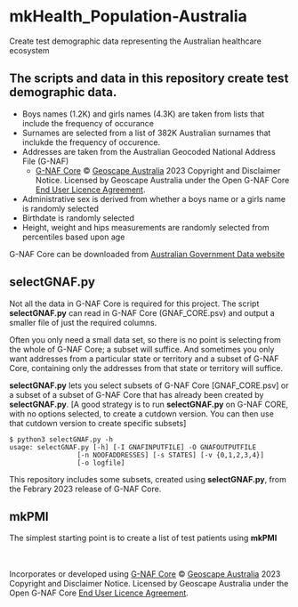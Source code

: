 # mkHealth_Population-Australia
Create test demographic data representing the Australian healthcare ecosystem

## The scripts and data in this repository create test demographic data.
* Boys names (1.2K) and girls names (4.3K) are taken from lists that include the frequency of occurance
* Surnames are selected from a list of 382K Australian surnames that inclukde the frequency of occurence.
* Addresses are taken from the Australian Geocoded National Address File (G-NAF)
  * [G-NAF Core](https://geoscape.com.au/data/g-naf-core/) © [Geoscape Australia](https://geoscape.com.au/) 2023 Copyright and Disclaimer Notice. Licensed by Geoscape Australia under the Open G-NAF Core [End User Licence Agreement](https://geoscape.com.au/wp-content/uploads/2022/08/EULA-G-NAF-Core-1.pdf).
* Administrative sex is derived from whether a boys name or a girls name is randomly selected
* Birthdate is randomly selected
* Height, weight and hips measurements are randomly selected from percentiles based upon age

G-NAF Core can be downloaded from [Australian Government Data website](https://data.gov.au/search?q=G-NAF)

## selectGNAF.py
Not all the data in G-NAF Core is required for this project. The script **selectGNAF.py** can read in G-NAF Core (GNAF_CORE.psv) and output a smaller file of just the required columns.

Often you only need a small data set, so there is no point is selecting from the whole of G-NAF Core; a subset will suffice. And sometimes you only want addresses from a particular state or territory and a subset of G-NAF Core, containing only the addresses from that state or territory will suffice.

**selectGNAF.py** lets you select subsets of G-NAF Core [GNAF_CORE.psv] or a subset of a subset of G-NAF Core that has already been created by **selectGNAF.py**. [A good strategy is to run **selectGNAF.py** on G-NAF CORE, with no options selected, to create a cutdown version. You can then use that cutdown version to create specific subsets]

    $ python3 selectGNAF.py -h
    usage: selectGNAF.py [-h] [-I GNAFINPUTFILE] -O GNAFOUTPUTFILE
                     [-n NOOFADDRESSES] [-s STATES] [-v {0,1,2,3,4}]
                     [-o logfile]

This repository includes some subsets, created using **selectGNAF.py**, from the Febrary 2023 release of G-NAF Core.


## mkPMI
The simplest starting point is to create a list of test patients using **mkPMI**

<br/><br/>
Incorporates or developed using [G-NAF Core](https://geoscape.com.au/data/g-naf-core/) © [Geoscape Australia](https://geoscape.com.au/) 2023 Copyright and Disclaimer Notice. Licensed by Geoscape Australia under the Open G-NAF Core [End User Licence Agreement](https://geoscape.com.au/wp-content/uploads/2022/08/EULA-G-NAF-Core-1.pdf).